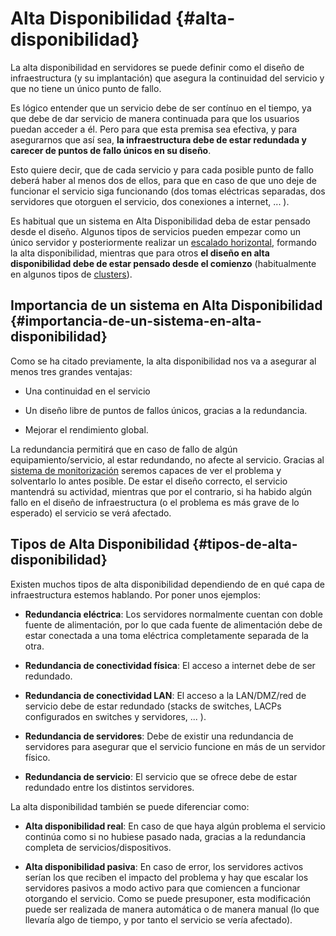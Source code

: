 
# Alta Disponibilidad {#alta-disponibilidad}

La alta disponibilidad en servidores se puede definir como el diseño de infraestructura (y su implantación) que asegura la continuidad del servicio y que no tiene un único punto de fallo.

Es lógico entender que un servicio debe de ser contínuo en el tiempo, ya que debe de dar servicio de manera continuada para que los usuarios puedan acceder a él. Pero para que esta premisa sea efectiva, y para asegurarnos que así sea, **la infraestructura debe de estar redundada y carecer de puntos de fallo únicos en su diseño**.

Esto quiere decir, que de cada servicio y para cada posible punto de fallo deberá haber al menos dos de ellos, para que en caso de que uno deje de funcionar el servicio siga funcionando (dos tomas eléctricas separadas, dos servidores que otorguen el servicio, dos conexiones a internet, \... ).

Es habitual que un sistema en Alta Disponibilidad deba de estar pensado desde el diseño. Algunos tipos de servicios pueden empezar como un único servidor y posteriormente realizar un [escalado horizontal](#escalado-horizontal), formando la alta disponibilidad, mientras que para otros **el diseño en alta disponibilidad debe de estar pensado desde el comienzo** (habitualmente en algunos tipos de [clusters](#cluster)).

## Importancia de un sistema en Alta Disponibilidad {#importancia-de-un-sistema-en-alta-disponibilidad}

Como se ha citado previamente, la alta disponibilidad nos va a asegurar al menos tres grandes ventajas:

-   Una continuidad en el servicio

-   Un diseño libre de puntos de fallos únicos, gracias a la redundancia.

-   Mejorar el rendimiento global.

La redundancia permitirá que en caso de fallo de algún equipamiento/servicio, al estar redundando, no afecte al servicio. Gracias al [sistema de monitorización](#monitorizacion_de_sgbds) seremos capaces de ver el problema y solventarlo lo antes posible. De estar el diseño correcto, el servicio mantendrá su actividad, mientras que por el contrario, si ha habido algún fallo en el diseño de infraestructura (o el problema es más grave de lo esperado) el servicio se verá afectado.

## Tipos de Alta Disponibilidad {#tipos-de-alta-disponibilidad}

Existen muchos tipos de alta disponibilidad dependiendo de en qué capa de infraestructura estemos hablando. Por poner unos ejemplos:

-   **Redundancia eléctrica**: Los servidores normalmente cuentan con doble fuente de alimentación, por lo que cada fuente de alimentación debe de estar conectada a una toma eléctrica completamente separada de la otra.

-   **Redundancia de conectividad física**: El acceso a internet debe de ser redundado.

-   **Redundancia de conectividad LAN**: El acceso a la LAN/DMZ/red de servicio debe de estar redundado (stacks de switches, LACPs configurados en switches y servidores, ... ).

-   **Redundancia de servidores**: Debe de existir una redundancia de servidores para asegurar que el servicio funcione en más de un servidor físico.

-   **Redundancia de servicio**: El servicio que se ofrece debe de estar redundado entre los distintos servidores.

La alta disponibilidad también se puede diferenciar como:

-   **Alta disponibilidad real**: En caso de que haya algún problema el servicio continúa como si no hubiese pasado nada, gracias a la redundancia completa de servicios/dispositivos.

-   **Alta disponibilidad pasiva**: En caso de error, los servidores activos serían los que reciben el impacto del problema y hay que escalar los servidores pasivos a modo activo para que comiencen a funcionar otorgando el servicio. Como se puede presuponer, esta modificación puede ser realizada de manera automática o de manera manual (lo que llevaría algo de tiempo, y por tanto el servicio se vería afectado).


